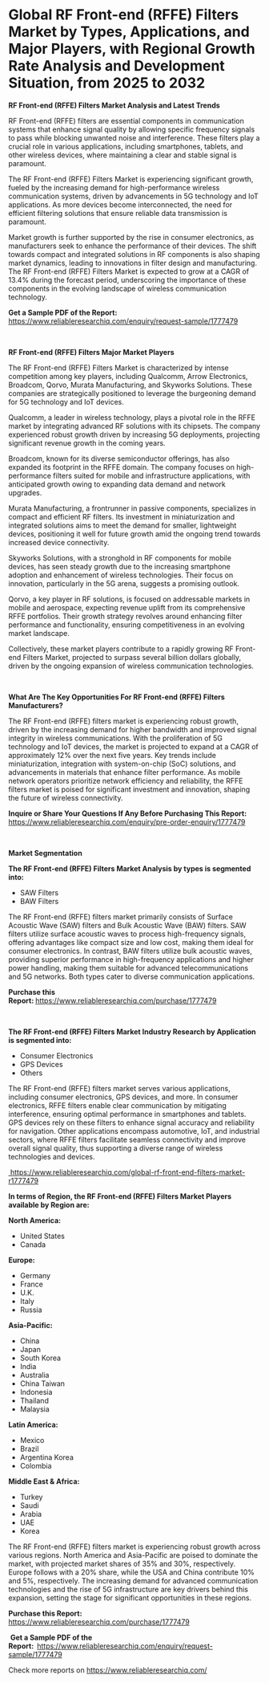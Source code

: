 <p><h1>Global RF Front-end (RFFE) Filters Market by Types, Applications, and Major Players, with Regional Growth Rate Analysis and Development Situation, from 2025 to 2032</h1></p><p><strong>RF Front-end (RFFE) Filters Market Analysis and Latest Trends</strong></p>
<p><p>RF Front-end (RFFE) filters are essential components in communication systems that enhance signal quality by allowing specific frequency signals to pass while blocking unwanted noise and interference. These filters play a crucial role in various applications, including smartphones, tablets, and other wireless devices, where maintaining a clear and stable signal is paramount. </p><p>The RF Front-end (RFFE) Filters Market is experiencing significant growth, fueled by the increasing demand for high-performance wireless communication systems, driven by advancements in 5G technology and IoT applications. As more devices become interconnected, the need for efficient filtering solutions that ensure reliable data transmission is paramount. </p><p>Market growth is further supported by the rise in consumer electronics, as manufacturers seek to enhance the performance of their devices. The shift towards compact and integrated solutions in RF components is also shaping market dynamics, leading to innovations in filter design and manufacturing. The RF Front-end (RFFE) Filters Market is expected to grow at a CAGR of 13.4% during the forecast period, underscoring the importance of these components in the evolving landscape of wireless communication technology.</p></p>
<p><strong>Get a Sample PDF of the Report:&nbsp;</strong> <a href="https://www.reliableresearchiq.com/enquiry/request-sample/1777479?utm_campaign=2117&utm_medium=2&utm_source=Github&utm_content=ia&utm_term=13022025&utm_id=rf-front-end-rffe-filters">https://www.reliableresearchiq.com/enquiry/request-sample/1777479</a></p>
<p>&nbsp;</p>
<p><strong>RF Front-end (RFFE) Filters Major Market Players</strong></p>
<p><p>The RF Front-end (RFFE) Filters Market is characterized by intense competition among key players, including Qualcomm, Arrow Electronics, Broadcom, Qorvo, Murata Manufacturing, and Skyworks Solutions. These companies are strategically positioned to leverage the burgeoning demand for 5G technology and IoT devices.</p><p>Qualcomm, a leader in wireless technology, plays a pivotal role in the RFFE market by integrating advanced RF solutions with its chipsets. The company experienced robust growth driven by increasing 5G deployments, projecting significant revenue growth in the coming years.</p><p>Broadcom, known for its diverse semiconductor offerings, has also expanded its footprint in the RFFE domain. The company focuses on high-performance filters suited for mobile and infrastructure applications, with anticipated growth owing to expanding data demand and network upgrades.</p><p>Murata Manufacturing, a frontrunner in passive components, specializes in compact and efficient RF filters. Its investment in miniaturization and integrated solutions aims to meet the demand for smaller, lightweight devices, positioning it well for future growth amid the ongoing trend towards increased device connectivity.</p><p>Skyworks Solutions, with a stronghold in RF components for mobile devices, has seen steady growth due to the increasing smartphone adoption and enhancement of wireless technologies. Their focus on innovation, particularly in the 5G arena, suggests a promising outlook.</p><p>Qorvo, a key player in RF solutions, is focused on addressable markets in mobile and aerospace, expecting revenue uplift from its comprehensive RFFE portfolios. Their growth strategy revolves around enhancing filter performance and functionality, ensuring competitiveness in an evolving market landscape.</p><p>Collectively, these market players contribute to a rapidly growing RF Front-end Filters Market, projected to surpass several billion dollars globally, driven by the ongoing expansion of wireless communication technologies.</p></p>
<p>&nbsp;</p>
<p><strong>What Are The Key Opportunities For RF Front-end (RFFE) Filters Manufacturers?</strong></p>
<p><p>The RF Front-end (RFFE) filters market is experiencing robust growth, driven by the increasing demand for higher bandwidth and improved signal integrity in wireless communications. With the proliferation of 5G technology and IoT devices, the market is projected to expand at a CAGR of approximately 12% over the next five years. Key trends include miniaturization, integration with system-on-chip (SoC) solutions, and advancements in materials that enhance filter performance. As mobile network operators prioritize network efficiency and reliability, the RFFE filters market is poised for significant investment and innovation, shaping the future of wireless connectivity.</p></p>
<p><strong>Inquire or Share Your Questions If Any Before Purchasing This Report:</strong> <a href="https://www.reliableresearchiq.com/enquiry/pre-order-enquiry/1777479?utm_campaign=2117&utm_medium=2&utm_source=Github&utm_content=ia&utm_term=13022025&utm_id=rf-front-end-rffe-filters">https://www.reliableresearchiq.com/enquiry/pre-order-enquiry/1777479</a></p>
<p>&nbsp;</p>
<p><strong>Market Segmentation</strong></p>
<p><strong>The RF Front-end (RFFE) Filters Market Analysis by types is segmented into:</strong></p>
<p><ul><li>SAW Filters</li><li>BAW Filters</li></ul></p>
<p><p>The RF Front-end (RFFE) filters market primarily consists of Surface Acoustic Wave (SAW) filters and Bulk Acoustic Wave (BAW) filters. SAW filters utilize surface acoustic waves to process high-frequency signals, offering advantages like compact size and low cost, making them ideal for consumer electronics. In contrast, BAW filters utilize bulk acoustic waves, providing superior performance in high-frequency applications and higher power handling, making them suitable for advanced telecommunications and 5G networks. Both types cater to diverse communication applications.</p></p>
<p><strong>Purchase this Report:&nbsp;</strong><a href="https://www.reliableresearchiq.com/purchase/1777479?utm_campaign=2117&utm_medium=2&utm_source=Github&utm_content=ia&utm_term=13022025&utm_id=rf-front-end-rffe-filters">https://www.reliableresearchiq.com/purchase/1777479</a></p>
<p>&nbsp;</p>
<p><strong>The RF Front-end (RFFE) Filters Market Industry Research by Application is segmented into:</strong></p>
<p><ul><li>Consumer Electronics</li><li>GPS Devices</li><li>Others</li></ul></p>
<p><p>The RF Front-end (RFFE) filters market serves various applications, including consumer electronics, GPS devices, and more. In consumer electronics, RFFE filters enable clear communication by mitigating interference, ensuring optimal performance in smartphones and tablets. GPS devices rely on these filters to enhance signal accuracy and reliability for navigation. Other applications encompass automotive, IoT, and industrial sectors, where RFFE filters facilitate seamless connectivity and improve overall signal quality, thus supporting a diverse range of wireless technologies and devices.</p></p>
<p><a href="https://www.reliableresearchiq.com/global-rf-front-end-filters-market-r1777479?utm_campaign=2117&utm_medium=2&utm_source=Github&utm_content=ia&utm_term=13022025&utm_id=rf-front-end-rffe-filters">&nbsp;https://www.reliableresearchiq.com/global-rf-front-end-filters-market-r1777479</a></p>
<p><strong>In terms of Region, the RF Front-end (RFFE) Filters Market Players available by Region are:</strong></p>
<p>
    <p> <strong> North America: </strong>
        <ul>
            <li>United States</li>
            <li>Canada</li>
        </ul>
        </p> 
    <p> <strong> Europe: </strong>
        <ul>
            <li>Germany</li>
            <li>France</li>
            <li>U.K.</li>
            <li>Italy</li>
            <li>Russia</li>
        </ul>
        </p> 
    <p> <strong> Asia-Pacific: </strong>
        <ul>
            <li>China</li>
            <li>Japan</li>
            <li>South Korea</li>
            <li>India</li>
            <li>Australia</li>
            <li>China Taiwan</li>
            <li>Indonesia</li>
            <li>Thailand</li>
            <li>Malaysia</li>
        </ul>
        </p> 
    <p> <strong> Latin America: </strong>
        <ul>
            <li>Mexico</li>
            <li>Brazil</li>
            <li>Argentina Korea</li>
            <li>Colombia</li>
        </ul>
        </p> 
    <p> <strong> Middle East & Africa: </strong>
        <ul>
            <li>Turkey</li>
            <li>Saudi</li>
            <li>Arabia</li>
            <li>UAE</li>
            <li>Korea</li>
        </ul>
    </p>
    </p>
<p><p>The RF Front-end (RFFE) filters market is experiencing robust growth across various regions. North America and Asia-Pacific are poised to dominate the market, with projected market shares of 35% and 30%, respectively. Europe follows with a 20% share, while the USA and China contribute 10% and 5%, respectively. The increasing demand for advanced communication technologies and the rise of 5G infrastructure are key drivers behind this expansion, setting the stage for significant opportunities in these regions.</p></p>
<p><strong>Purchase this Report: </strong><a href="https://www.reliableresearchiq.com/purchase/1777479?utm_campaign=2117&utm_medium=2&utm_source=Github&utm_content=ia&utm_term=13022025&utm_id=rf-front-end-rffe-filters">https://www.reliableresearchiq.com/purchase/1777479</a></p>
<p>&nbsp;<strong>Get a Sample PDF of the Report:&nbsp;&nbsp;</strong><a href="https://www.reliableresearchiq.com/enquiry/request-sample/1777479?utm_campaign=2117&utm_medium=2&utm_source=Github&utm_content=ia&utm_term=13022025&utm_id=rf-front-end-rffe-filters">https://www.reliableresearchiq.com/enquiry/request-sample/1777479</a></p>
<p><strong></strong></p>
<p>Check more reports on <a href="https://www.reliableresearchiq.com/?utm_campaign=2117&utm_medium=2&utm_source=Github&utm_content=ia&utm_term=13022025&utm_id=rf-front-end-rffe-filters">https://www.reliableresearchiq.com/</a></p>